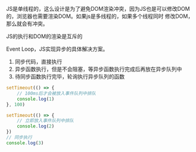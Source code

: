 JS是单线程的，这么设计是为了避免DOM渲染冲突，因为JS也是可以修改DOM的，浏览器也需要渲染DOM。如果js是多线程的，如果多个线程同时
修改DOM，那么就会有冲突。

JS的执行和DOM的渲染是互斥的

Event Loop，JS实现异步的具体解决方案。    
1. 同步代码，直接执行    
2. 异步函数执行，但是不会阻塞，等异步函数执行完成后再放在异步队列中     
3. 待同步函数执行完毕，轮询执行异步队列的函数

```js
setTimeout(() => {
    // 100ms后才会被放入事件队列中排队
    console.log(1)
}, 100)

setTimeout(() => {
    // 立即放入事件队列中排队
    console.log(2)
})
// 同步执行
console.log(3)
```
